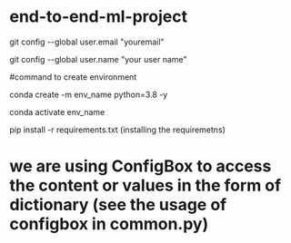 # end-to-end-ml-project

git config --global user.email "youremail"

git config --global user.name "your user name"

#command to create environment

conda create -m env_name python=3.8 -y

conda activate env_name

pip install -r requirements.txt (installing the requiremetns)

# we are using ConfigBox to access the content or values in the form of dictionary (see the usage of configbox in common.py)